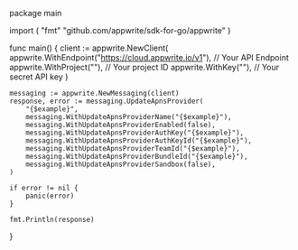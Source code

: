 package main

import (
    "fmt"
	"github.com/appwrite/sdk-for-go/appwrite"
)

func main() {
	client := appwrite.NewClient(
        appwrite.WithEndpoint("https://cloud.appwrite.io/v1"), // Your API Endpoint
        appwrite.WithProject(""), // Your project ID
        appwrite.WithKey(""), // Your secret API key
    )

    messaging := appwrite.NewMessaging(client)
    response, error := messaging.UpdateApnsProvider(
        "{$example}",
        messaging.WithUpdateApnsProviderName("{$example}"),
        messaging.WithUpdateApnsProviderEnabled(false),
        messaging.WithUpdateApnsProviderAuthKey("{$example}"),
        messaging.WithUpdateApnsProviderAuthKeyId("{$example}"),
        messaging.WithUpdateApnsProviderTeamId("{$example}"),
        messaging.WithUpdateApnsProviderBundleId("{$example}"),
        messaging.WithUpdateApnsProviderSandbox(false),
    )

    if error != nil {
        panic(error)
    }

    fmt.Println(response)
}
